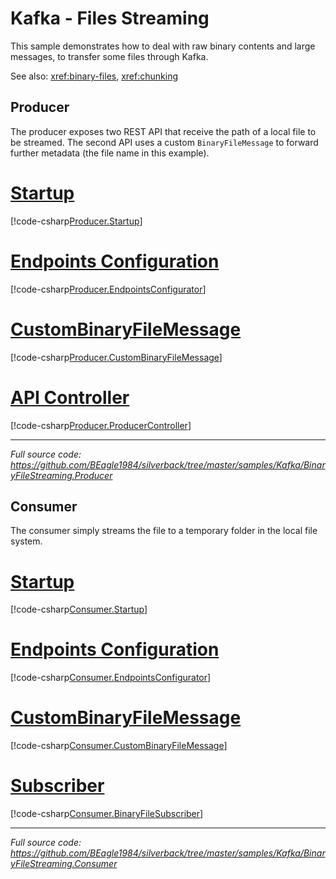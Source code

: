 # Kafka - Files Streaming

This sample demonstrates how to deal with raw binary contents and large messages, to transfer some files through Kafka.

See also: <xref:binary-files>, <xref:chunking>

## Producer

The producer exposes two REST API that receive the path of a local file to be streamed. The second API uses a custom `BinaryFileMessage` to forward further metadata (the file name in this example).

# [Startup](#tab/producer-startup)
[!code-csharp[Producer.Startup](../../../samples/Kafka/BinaryFileStreaming.Producer/Startup.cs)]
# [Endpoints Configuration](#tab/producer-endpoints)
[!code-csharp[Producer.EndpointsConfigurator](../../../samples/Kafka/BinaryFileStreaming.Producer/EndpointsConfigurator.cs)]
# [CustomBinaryFileMessage](#tab/producer-custom-message)
[!code-csharp[Producer.CustomBinaryFileMessage](../../../samples/Kafka/BinaryFileStreaming.Producer/Messages/CustomBinaryFileMessage.cs)]
# [API Controller](#tab/producer-controller)
[!code-csharp[Producer.ProducerController](../../../samples/Kafka/BinaryFileStreaming.Producer/Controllers/ProducerController.cs)]
***

_Full source code: https://github.com/BEagle1984/silverback/tree/master/samples/Kafka/BinaryFileStreaming.Producer_

## Consumer

The consumer simply streams the file to a temporary folder in the local file system.

# [Startup](#tab/consumer-startup)
[!code-csharp[Consumer.Startup](../../../samples/Kafka/BinaryFileStreaming.Consumer/Startup.cs)]
# [Endpoints Configuration](#tab/consumer-endpoints)
[!code-csharp[Consumer.EndpointsConfigurator](../../../samples/Kafka/BinaryFileStreaming.Consumer/EndpointsConfigurator.cs)]
# [CustomBinaryFileMessage](#tab/consumer-custom-message)
[!code-csharp[Consumer.CustomBinaryFileMessage](../../../samples/Kafka/BinaryFileStreaming.Consumer/Messages/CustomBinaryFileMessage.cs)]
# [Subscriber](#tab/consumer-subscriber)
[!code-csharp[Consumer.BinaryFileSubscriber](../../../samples/Kafka/BinaryFileStreaming.Consumer/Subscribers/BinaryFileSubscriber.cs)]
***

_Full source code: https://github.com/BEagle1984/silverback/tree/master/samples/Kafka/BinaryFileStreaming.Consumer_